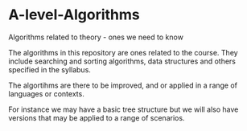 # A-level-Algorithms
Algorithms related to theory - ones we need to know

The algorithms in this repository are ones related to the course. 
They include searching and sorting algorithms, data structures and others specified in the syllabus.

The algortihms are there to be improved, and or applied in a range of languages or contexts.

For instance we may have a basic tree structure but we will also have versions that may be applied to a range of scenarios.

